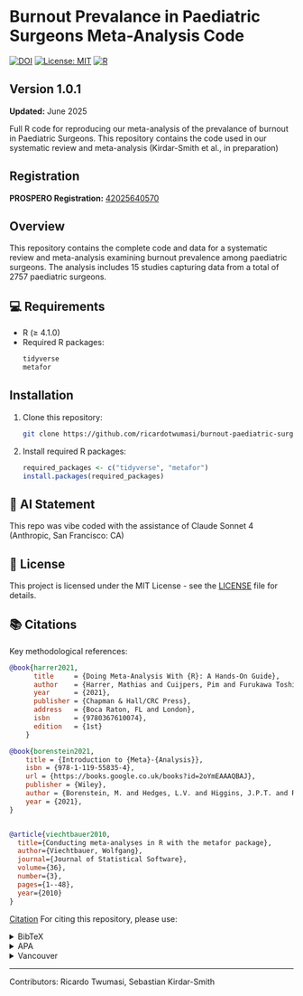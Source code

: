# Burnout Prevalance in Paediatric Surgeons Meta-Analysis Code

[![DOI](https://zenodo.org/badge/DOI/[pending].svg)](https://doi.org/[pending])
[![License: MIT](https://img.shields.io/badge/License-MIT-yellow.svg)](https://opensource.org/licenses/MIT)
[![R](https://img.shields.io/badge/R-4.1.0-blue.svg)](https://cran.r-project.org/)

## Version 1.0.1
**Updated:** June 2025
  
Full R code for reproducing our meta-analysis of the prevalance of burnout in Paediatric Surgeons. This repository contains the code used in our systematic review and meta-analysis (Kirdar-Smith et al., in preparation) 

## Registration  
**PROSPERO Registration:** [42025640570](https://www.crd.york.ac.uk/PROSPERO/view/CRD42025640570)

## Overview

This repository contains the complete code and data for a systematic review and meta-analysis examining burnout prevalence among paediatric surgeons. The analysis includes 15 studies capturing data from a total of 2757 paediatric surgeons.

## 💻 Requirements

- R (≥ 4.1.0)
- Required R packages:
  ```R
  tidyverse
  metafor
  ```

## Installation

1. Clone this repository:
   ```bash
   git clone https://github.com/ricardotwumasi/burnout-paediatric-surgery-meta.git
   ```

2. Install required R packages:
   ```R
   required_packages <- c("tidyverse", "metafor")
   install.packages(required_packages)
   ```

## 🤖 AI Statement

This repo was vibe coded with the assistance of Claude Sonnet 4 (Anthropic, San Francisco: CA)

## 📜 License

This project is licensed under the MIT License - see the [LICENSE](LICENSE) file for details.

## 📚 Citations

Key methodological references:

```bibtex
@book{harrer2021,
      title     = {Doing Meta-Analysis With {R}: A Hands-On Guide},
      author    = {Harrer, Mathias and Cuijpers, Pim and Furukawa Toshi A and Ebert, David D},
      year      = {2021},
      publisher = {Chapman & Hall/CRC Press},
      address   = {Boca Raton, FL and London},
      isbn      = {9780367610074},
      edition   = {1st}
    }

@book{borenstein2021,
	title = {Introduction to {Meta}-{Analysis}},
	isbn = {978-1-119-55835-4},
	url = {https://books.google.co.uk/books?id=2oYmEAAAQBAJ},
	publisher = {Wiley},
	author = {Borenstein, M. and Hedges, L.V. and Higgins, J.P.T. and Rothstein, H.R.},
	year = {2021},
}


@article{viechtbauer2010,
  title={Conducting meta-analyses in R with the metafor package},
  author={Viechtbauer, Wolfgang},
  journal={Journal of Statistical Software},
  volume={36},
  number={3},
  pages={1--48},
  year={2010}
}
```

[Citation](#citation) 
For citing this repository, please use:

<details>
<summary>BibTeX</summary>
<pre><code>@article{kirdar-smith2025,
  title={Burnout Prevalence in Paediatric Surgeons: A Systematic Review and Meta-Analysis},
  author={Kirdar-Smith, Sebastian; Twumasi, Ricardo; Capon, Charlotte; Pearse, Callum; Smychkovich, Vasilisa; Knight, Alec},
  journal={tbc},
  year={2025},
  publisher={tbc},
  doi={tbc}
}
</code></pre>
</details>
<details>
<summary>APA</summary>
<pre><code>Kirdar-Smith, S., Twumasi, R. Capon, C., Pearse, C., Smychkovich, V. & Knight, A. (2025). Burnout Prevalence in Paediatric Surgeons: A Systematic Review and Meta-Analysis. [Journal] [Year]* </code></pre>
</details>
<details>
<summary>Vancouver</summary>
<pre><code>Kirdar-Smith, S, Twumasi, R Capon, C, Pearse, C, Smychkovich, V, Knight, A (2025). Burnout Prevalence in Paediatric Surgeons: A Systematic Review and Meta-Analysis. [Journal] [Year]*</code></pre>
</details>

---
Contributors: Ricardo Twumasi, Sebastian Kirdar-Smith
